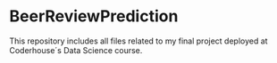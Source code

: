 # BeerReviewPrediction
This repository includes all files related to my final project deployed at Coderhouse´s Data Science course.
